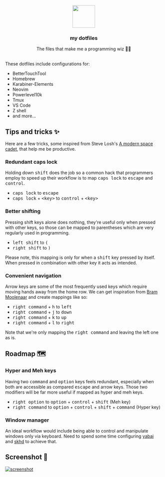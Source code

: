 <br />
<p align="center">
  <a href="https://github.com/harsilspatel/dotfiles">
    <img src="https://emojipedia-us.s3.dualstack.us-west-1.amazonaws.com/thumbs/240/apple/237/hammer-and-pick_2692.png" width="72" height="72">
  </a>
  <h3 align="center">my dotfiles</h3>

  <p align="center">
    The files that make me a programming wiz 🧙‍♂️
    <br>
    <br>
  </p>
</p>

These dotfiles include configurations for:
- BetterTouchTool
- Homebrew
- Karabiner-Elements
- Neovim
- Powerlevel10k
- Tmux
- VS Code
- Z shell
- and more...

## Tips and tricks ✨
Here are a few tricks, some inspired from Steve Losh's [A modern space cadet](https://stevelosh.com/blog/2012/10/a-modern-space-cadet/), that help me be productive.

### Redundant caps lock
Holding down <kbd>shift</kbd> does the job so a common hack that programmers employ to speed up their workflow is to map <kbd>caps lock</kbd> to <kbd>escape</kbd> and <kbd>control</kbd>.
- <kbd>caps lock</kbd> to <kbd>escape</kbd>
- <kbd>caps lock</kbd> + <kbd>\<key\></kbd> to <kbd>control</kbd> + <kbd>\<key\></kbd>

### Better shifting
Pressing shift keys alone does nothing, they're useful only when pressed with other keys, so those can be mapped to parentheses which are very regularly used in programming.
- <kbd>left shift</kbd> to <kbd>(</kbd>
- <kbd>right shift</kbd> to <kbd>)</kbd>

Please note, this mapping is only for when a <kbd>shift</kbd> key pressed by itself. When pressed in combination with other key it acts as intended.

### Convenient navigation
Arrow keys are some of the most frequently used keys which require moving hands away from the home row. We can get inspiration from [Bram Moolenaar](https://en.wikipedia.org/wiki/Bram_Moolenaar) and create mappings like so:
- <kbd>right command</kbd> + <kbd>h</kbd> to <kbd>left</kbd>
- <kbd>right command</kbd> + <kbd>j</kbd> to <kbd>down</kbd>
- <kbd>right command</kbd> + <kbd>k</kbd> to <kbd>up</kbd>
- <kbd>right command</kbd> + <kbd>l</kbd> to <kbd>right</kbd>

Note that we're only mapping the <kbd>right command</kbd> and leaving the left one as is.

## Roadmap 🗺
### Hyper and Meh keys
Having two <kbd>command</kbd> and <kbd>option</kbd> keys feels redundant, especially when both are accessible as compared <kbd>escape</kbd> and arrow keys. Those two modifiers will be far more useful if mapped as hyper and meh keys.
- <kbd>right option</kbd> to <kbd>option</kbd> + <kbd>control</kbd> + <kbd>shift</kbd> (Meh key)
- <kbd>right command</kbd> to <kbd>option</kbd> + <kbd>control</kbd> + <kbd>shift</kbd> + <kbd>command</kbd> (Hyper key)

### Window manager
An ideal workflow would include being able to control and manipulate windows only via keyboard. Need to spend some time configuring [yabai](https://github.com/koekeishiya/yabai) and [skhd](https://github.com/koekeishiya/skhd) to achieve that.


## Screenshot 📸

<a href="https://i.imgur.com/4uwKkl1.png">
    <img src="https://i.imgur.com/4uwKkl1.png" alt="screenshot">
</a>
